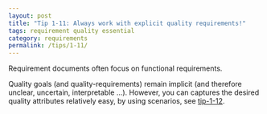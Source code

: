 ```yaml
---
layout: post
title: "Tip 1-11: Always work with explicit quality requirements!"
tags: requirement quality essential
category: requirements
permalink: /tips/1-11/
---
```


Requirement documents often focus on functional requirements.

Quality goals (and quality-requirements) remain implicit (and therefore unclear, uncertain, interpretable ...).
However, you can captures the desired quality attributes relatively easy,
by using scenarios, see [tip-1-12](/tips/1-12).
